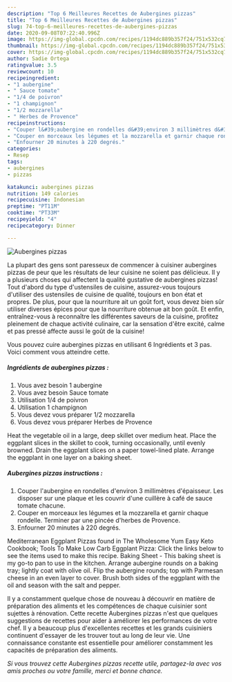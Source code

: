 ```yaml
---
description: "Top 6 Meilleures Recettes de Aubergines pizzas"
title: "Top 6 Meilleures Recettes de Aubergines pizzas"
slug: 74-top-6-meilleures-recettes-de-aubergines-pizzas
date: 2020-09-08T07:22:40.996Z
image: https://img-global.cpcdn.com/recipes/1194dc889b357f24/751x532cq70/aubergines-pizzas-photo-principale-de-la-recette.jpg
thumbnail: https://img-global.cpcdn.com/recipes/1194dc889b357f24/751x532cq70/aubergines-pizzas-photo-principale-de-la-recette.jpg
cover: https://img-global.cpcdn.com/recipes/1194dc889b357f24/751x532cq70/aubergines-pizzas-photo-principale-de-la-recette.jpg
author: Sadie Ortega
ratingvalue: 3.5
reviewcount: 10
recipeingredient:
- "1 aubergine"
- " Sauce tomate"
- "1/4 de poivron"
- "1 champignon"
- "1/2 mozzarella"
- " Herbes de Provence"
recipeinstructions:
- "Couper l&#39;aubergine en rondelles d&#39;environ 3 millimètres d&#39;épaisseur. Les disposer sur une plaque et les couvrir d&#39;une cuillère à café de sauce tomate chacune."
- "Couper en morceaux les légumes et la mozzarella et garnir chaque rondelle. Terminer par une pincée d&#39;herbes de Provence."
- "Enfourner 20 minutes à 220 degrés."
categories:
- Resep
tags:
- aubergines
- pizzas

katakunci: aubergines pizzas 
nutrition: 149 calories
recipecuisine: Indonesian
preptime: "PT11M"
cooktime: "PT33M"
recipeyield: "4"
recipecategory: Dinner

---
```



![Aubergines pizzas](https://img-global.cpcdn.com/recipes/1194dc889b357f24/751x532cq70/aubergines-pizzas-photo-principale-de-la-recette.jpg)

La plupart des gens sont paresseux de commencer à cuisiner aubergines pizzas de peur que les résultats de leur cuisine ne soient pas délicieux. Il y a plusieurs choses qui affectent la qualité gustative de aubergines pizzas! Tout d'abord du type d'ustensiles de cuisine, assurez-vous toujours d'utiliser des ustensiles de cuisine de qualité, toujours en bon état et propres. De plus, pour que la nourriture ait un goût fort, vous devez bien sûr utiliser diverses épices pour que la nourriture obtenue ait bon goût. Et enfin, entraînez-vous à reconnaître les différentes saveurs de la cuisine, profitez pleinement de chaque activité culinaire, car la sensation d'être excité, calme et pas pressé affecte aussi le goût de la cuisine!

<!--inarticleads1-->

Vous pouvez cuire aubergines pizzas en utilisant 6 Ingrédients et 3 pas. Voici comment vous atteindre cette.

##### Ingrédients de aubergines pizzas :

1. Vous avez besoin 1 aubergine
1. Vous avez besoin  Sauce tomate
1. Utilisation 1/4 de poivron
1. Utilisation 1 champignon
1. Vous devez vous préparer 1/2 mozzarella
1. Vous devez vous préparer  Herbes de Provence


Heat the vegetable oil in a large, deep skillet over medium heat. Place the eggplant slices in the skillet to cook, turning occasionally, until evenly browned. Drain the eggplant slices on a paper towel-lined plate. Arrange the eggplant in one layer on a baking sheet. 

<!--inarticleads2-->

##### Aubergines pizzas instructions :

1. Couper l&#39;aubergine en rondelles d&#39;environ 3 millimètres d&#39;épaisseur. Les disposer sur une plaque et les couvrir d&#39;une cuillère à café de sauce tomate chacune.
1. Couper en morceaux les légumes et la mozzarella et garnir chaque rondelle. Terminer par une pincée d&#39;herbes de Provence.
1. Enfourner 20 minutes à 220 degrés.


Mediterranean Eggplant Pizzas found in The Wholesome Yum Easy Keto Cookbook; Tools To Make Low Carb Eggplant Pizza: Click the links below to see the items used to make this recipe. Baking Sheet - This baking sheet is my go-to pan to use in the kitchen. Arrange aubergine rounds on a baking tray; lightly coat with olive oil. Flip the aubergine rounds; top with Parmesan cheese in an even layer to cover. Brush both sides of the eggplant with the oil and season with the salt and pepper. 

<!--inarticleads1-->

<p>
Il y a constamment quelque chose de nouveau à découvrir en matière de préparation des aliments et les compétences de chaque cuisinier sont sujettes à rénovation. Cette recette Aubergines pizzas n'est que quelques suggestions de recettes pour aider à améliorer les performances de votre chef. Il y a beaucoup plus d'excellentes recettes et les grands cuisiniers continuent d'essayer de les trouver tout au long de leur vie. Une connaissance constante est essentielle pour améliorer constamment les capacités de préparation des aliments.
</p>

<p>
<i>Si vous trouvez cette Aubergines pizzas recette utile, partagez-la avec vos amis proches ou votre famille, merci et bonne chance.</i>
</p>
